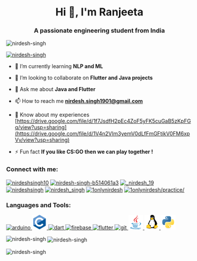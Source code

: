 <h1 align="center">Hi 👋, I'm Ranjeeta</h1>
<h3 align="center">A passionate engineering student from India</h3>

<p align="left"> <img src="https://komarev.com/ghpvc/?username=nirdesh-singh&label=Profile%20views&color=0e75b6&style=flat" alt="nirdesh-singh" /> </p>

<p align="left"> <a href="https://github.com/ryo-ma/github-profile-trophy"><img src="https://github-profile-trophy.vercel.app/?username=nirdesh-singh" alt="nirdesh-singh" /></a> </p>

- 🌱 I’m currently learning **NLP and ML**

- 👯 I’m looking to collaborate on **Flutter and Java projects**

- 💬 Ask me about **Java and Flutter**

- 📫 How to reach me **nirdesh.singh1901@gmail.com**

- 📄 Know about my experiences [https://drive.google.com/file/d/1f7JsdfH2pEc4ZoF5yFK5cuGaB5zKpFGq/view?usp=sharing](https://drive.google.com/file/d/1V4n2VIm3yemV0dLfFmGFtikV0FM6xpVv/view?usp=sharing)

- ⚡ Fun fact **If you like CS:GO then we can play together !**

<h3 align="left">Connect with me:</h3>
<p align="left">
<a href="https://twitter.com/nirdeshsingh10" target="blank"><img align="center" src="https://raw.githubusercontent.com/rahuldkjain/github-profile-readme-generator/master/src/images/icons/Social/twitter.svg" alt="nirdeshsingh10" height="30" width="40" /></a>
<a href="https://linkedin.com/in/nirdesh-singh-b514061a3" target="blank"><img align="center" src="https://raw.githubusercontent.com/rahuldkjain/github-profile-readme-generator/master/src/images/icons/Social/linked-in-alt.svg" alt="nirdesh-singh-b514061a3" height="30" width="40" /></a>
<a href="https://instagram.com/_nirdesh_19" target="blank"><img align="center" src="https://raw.githubusercontent.com/rahuldkjain/github-profile-readme-generator/master/src/images/icons/Social/instagram.svg" alt="_nirdesh_19" height="30" width="40" /></a>
<a href="https://www.codechef.com/users/nirdeshsingh" target="blank"><img align="center" src="https://cdn.jsdelivr.net/npm/simple-icons@3.1.0/icons/codechef.svg" alt="nirdeshsingh" height="30" width="40" /></a>
<a href="https://www.hackerrank.com/nirdesh_singh" target="blank"><img align="center" src="https://raw.githubusercontent.com/rahuldkjain/github-profile-readme-generator/master/src/images/icons/Social/hackerrank.svg" alt="nirdesh_singh" height="30" width="40" /></a>
<a href="https://www.leetcode.com/1onlynirdesh" target="blank"><img align="center" src="https://raw.githubusercontent.com/rahuldkjain/github-profile-readme-generator/master/src/images/icons/Social/leet-code.svg" alt="1onlynirdesh" height="30" width="40" /></a>
<a href="https://auth.geeksforgeeks.org/user/1onlynirdesh/practice/" target="blank"><img align="center" src="https://raw.githubusercontent.com/rahuldkjain/github-profile-readme-generator/master/src/images/icons/Social/geeks-for-geeks.svg" alt="1onlynirdesh/practice/" height="30" width="40" /></a>
</p>

<h3 align="left">Languages and Tools:</h3>
<p align="left"> <a href="https://www.arduino.cc/" target="_blank" rel="noreferrer"> <img src="https://cdn.worldvectorlogo.com/logos/arduino-1.svg" alt="arduino" width="40" height="40"/> </a> <a href="https://www.cprogramming.com/" target="_blank" rel="noreferrer"> <img src="https://raw.githubusercontent.com/devicons/devicon/master/icons/c/c-original.svg" alt="c" width="40" height="40"/> </a> <a href="https://dart.dev" target="_blank" rel="noreferrer"> <img src="https://www.vectorlogo.zone/logos/dartlang/dartlang-icon.svg" alt="dart" width="40" height="40"/> </a> <a href="https://firebase.google.com/" target="_blank" rel="noreferrer"> <img src="https://www.vectorlogo.zone/logos/firebase/firebase-icon.svg" alt="firebase" width="40" height="40"/> </a> <a href="https://flutter.dev" target="_blank" rel="noreferrer"> <img src="https://www.vectorlogo.zone/logos/flutterio/flutterio-icon.svg" alt="flutter" width="40" height="40"/> </a> <a href="https://git-scm.com/" target="_blank" rel="noreferrer"> <img src="https://www.vectorlogo.zone/logos/git-scm/git-scm-icon.svg" alt="git" width="40" height="40"/> </a> <a href="https://www.java.com" target="_blank" rel="noreferrer"> <img src="https://raw.githubusercontent.com/devicons/devicon/master/icons/java/java-original.svg" alt="java" width="40" height="40"/> </a> <a href="https://www.linux.org/" target="_blank" rel="noreferrer"> <img src="https://raw.githubusercontent.com/devicons/devicon/master/icons/linux/linux-original.svg" alt="linux" width="40" height="40"/> </a> <a href="https://www.python.org" target="_blank" rel="noreferrer"> <img src="https://raw.githubusercontent.com/devicons/devicon/master/icons/python/python-original.svg" alt="python" width="40" height="40"/> </a> </p>

<p><img align="left" src="https://github-readme-stats-sigma-five.vercel.app/api/top-langs?username=nirdesh-singh&show_icons=true&locale=en&layout=compact" alt="nirdesh-singh" /></p>

<p>&nbsp;<img align="center" src="https://github-readme-stats-sigma-five.vercel.app/api?username=nirdesh-singh&show_icons=true&locale=en" alt="nirdesh-singh" /></p>

<p><img align="center" src="https://github-readme-streak-stats.herokuapp.com/?user=nirdesh-singh&" alt="nirdesh-singh" /></p>
